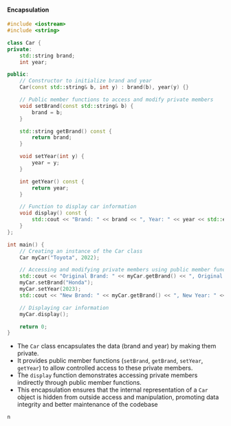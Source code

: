 #### Encapsulation
```cpp
#include <iostream>
#include <string>

class Car {
private:
    std::string brand;
    int year;

public:
    // Constructor to initialize brand and year
    Car(const std::string& b, int y) : brand(b), year(y) {}

    // Public member functions to access and modify private members
    void setBrand(const std::string& b) {
        brand = b;
    }

    std::string getBrand() const {
        return brand;
    }

    void setYear(int y) {
        year = y;
    }

    int getYear() const {
        return year;
    }

    // Function to display car information
    void display() const {
        std::cout << "Brand: " << brand << ", Year: " << year << std::endl;
    }
};

int main() {
    // Creating an instance of the Car class
    Car myCar("Toyota", 2022);

    // Accessing and modifying private members using public member functions
    std::cout << "Original Brand: " << myCar.getBrand() << ", Original Year: " << myCar.getYear() << std::endl;
    myCar.setBrand("Honda");
    myCar.setYear(2023);
    std::cout << "New Brand: " << myCar.getBrand() << ", New Year: " << myCar.getYear() << std::endl;

    // Displaying car information
    myCar.display();

    return 0;
}

```
- The `Car` class encapsulates the data (brand and year) by making them private.
- It provides public member functions (`setBrand`, `getBrand`, `setYear`, `getYear`) to allow controlled access to these private members.
- The `display` function demonstrates accessing private members indirectly through public member functions.
- This encapsulation ensures that the internal representation of a `Car` object is hidden from outside access and manipulation, promoting data integrity and better maintenance of the codebase





```dataview
n
```

